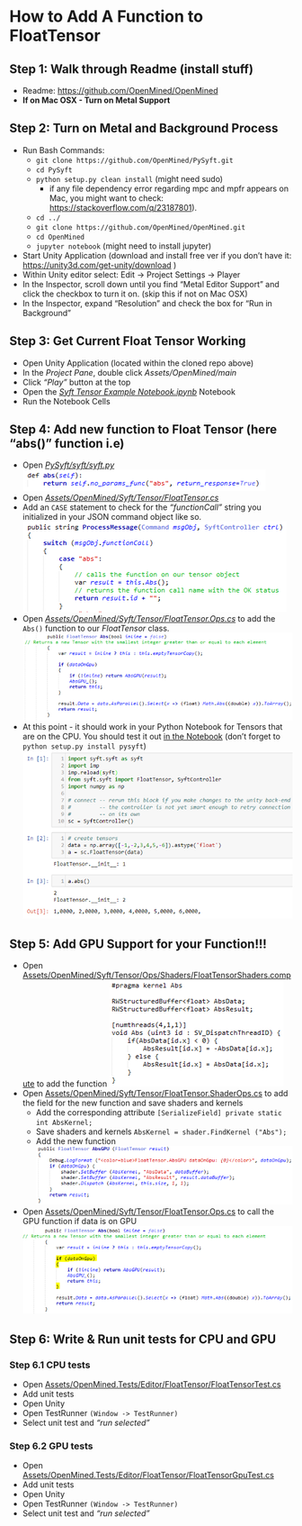 # How to Add A Function to FloatTensor

## Step 1: Walk through Readme (install stuff)

- Readme: https://github.com/OpenMined/OpenMined
- **If on Mac OSX - Turn on Metal Support**

## Step 2: Turn on Metal and Background Process
- Run Bash Commands:
	- `git clone https://github.com/OpenMined/PySyft.git`
	- `cd PySyft`
	- `python setup.py clean install` (might need sudo)
		- if any file dependency error regarding mpc and mpfr appears on Mac, you might want to check: https://stackoverflow.com/q/23187801).
	- `cd ../`
	- `git clone https://github.com/OpenMined/OpenMined.git`
	- `cd OpenMined`
	- `jupyter notebook`  (might need to install jupyter)
- Start Unity Application (download and install free ver if you don’t have it: https://unity3d.com/get-unity/download )
- Within Unity editor select: Edit -> Project Settings -> Player
- In the Inspector, scroll down until you find “Metal Editor Support” and click the checkbox to turn it on. (skip this if not on Mac OSX)
- In the Inspector, expand “Resolution” and check the box for “Run in Background”

## Step 3: Get Current Float Tensor Working

- Open Unity Application (located within the cloned repo above)
- In the *Project Pane*, double click *Assets/OpenMined/main*
- Click *“Play”* button at the top
- Open the *[Syft Tensor Example Notebook.ipynb](https://github.com/OpenMined/OpenMined/blob/master/notebooks/Syft%20Tensor%20Example%20Notebook.ipynb)* Notebook
- Run the Notebook Cells

## Step 4: Add new function to Float Tensor (here “abs()” function i.e)

- Open *[PySyft/syft/syft.py](https://github.com/OpenMined/PySyft/blob/master/syft/syft.py)*
![Syft Abs](/images/HowToAddFunctionToFloatTensor/syft_abs.png)
- Open *[Assets/OpenMined/Syft/Tensor/FloatTensor.cs](https://github.com/OpenMined/OpenMined/blob/master/UnityProject/Assets/OpenMined/Syft/Tensor/FloatTensor.cs)*
- Add an `CASE` statement to check for the *“functionCall”* string you initialized in your JSON command object like so. 
![Case FloatTensor](/images/HowToAddFunctionToFloatTensor/case_floattensor.png)
- Open *[Assets/OpenMined/Syft/Tensor/FloatTensor.Ops.cs](https://github.com/OpenMined/OpenMined/blob/master/UnityProject/Assets/OpenMined/Syft/Tensor/FloatTensor.Ops.cs)* to add the `Abs()` function to our *FloatTensor* class.
![FloatTensor Abs](/images/HowToAddFunctionToFloatTensor/floattensor_abs.png)
- At this point - it should work in your Python Notebook for Tensors that are on the CPU. You should test it out [in the Notebook](https://github.com/OpenMined/OpenMined/blob/master/notebooks/Syft%20Tensor%20Example%20Notebook.ipynb) (don’t forget to `python setup.py install pysyft`)
![NB Example CPU](/images/HowToAddFunctionToFloatTensor/nb_ex_cpu.png)


## Step 5: Add GPU Support for your Function!!!

- Open [Assets/OpenMined/Syft/Tensor/Ops/Shaders/FloatTensorShaders.compute](https://github.com/OpenMined/OpenMined/blob/master/UnityProject/Assets/OpenMined/Syft/Tensor/Ops/Shaders/FloatTensorShaders.compute) to add the function
![Abs HLSL](/images/HowToAddFunctionToFloatTensor/abs_hlsl.png)
- Open [Assets/OpenMined/Syft/Tensor/FloatTensor.ShaderOps.cs](https://github.com/OpenMined/OpenMined/blob/master/UnityProject/Assets/OpenMined/Syft/Tensor/FloatTensor.ShaderOps.cs) to add the field for the new function and save shaders and kernels
	- Add the corresponding attribute
    `[SerializeField]
    private static int AbsKernel; `
	- Save shaders and kernels
	`AbsKernel = shader.FindKernel ("Abs");`
	- Add the new function
![Abs GPU](/images/HowToAddFunctionToFloatTensor/abs_gpu.png)
- Open [Assets/OpenMined/Syft/Tensor/FloatTensor.Ops.cs](https://github.com/OpenMined/OpenMined/blob/master/UnityProject/Assets/OpenMined/Syft/Tensor/FloatTensor.Ops.cs) to call the GPU function if data is on GPU 
![FloatTensor Abs GPU](/images/HowToAddFunctionToFloatTensor/floattensor_abs_gpu.png)


## Step 6: Write & Run unit tests for CPU and GPU

### Step 6.1 CPU tests
- Open [Assets/OpenMined.Tests/Editor/FloatTensor/FloatTensorTest.cs](https://github.com/OpenMined/OpenMined/blob/master/UnityProject/Assets/OpenMined.Tests/Editor/FloatTensor/FloatTensorTest.cs)
- Add unit tests
- Open Unity
- Open TestRunner `(Window -> TestRunner)`
- Select unit test and *“run selected”*

### Step 6.2 GPU tests
- Open [Assets/OpenMined.Tests/Editor/FloatTensor/FloatTensorGpuTest.cs](https://github.com/OpenMined/OpenMined/blob/master/UnityProject/Assets/OpenMined.Tests/Editor/FloatTensor/FloatTensorGpuTest.cs)
- Add unit tests
- Open Unity
- Open TestRunner `(Window -> TestRunner)`
- Select unit test and *“run selected”*
